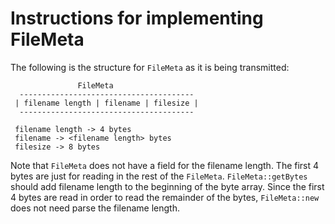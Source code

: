 # Instructions for implementing FileMeta

The following is the structure for `FileMeta` as it is being transmitted:

```
               FileMeta
  ---------------------------------------
 | filename length | filename | filesize |
  ---------------------------------------

 filename length -> 4 bytes
 filename -> <filename length> bytes
 filesize -> 8 bytes
```

Note that `FileMeta` does not have a field for the filename length. The first 4 bytes are just for reading in the rest of the `FileMeta`. `FileMeta::getBytes` should add filename length to the beginning of the byte array. Since the first 4 bytes are read in order to read the remainder of the bytes, `FileMeta::new` does not need parse the filename length. 
